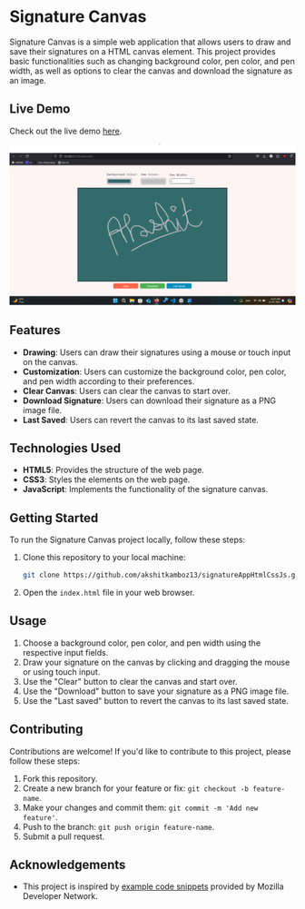 # Signature Canvas

Signature Canvas is a simple web application that allows users to draw and save their signatures on a HTML canvas element. This project provides basic functionalities such as changing background color, pen color, and pen width, as well as options to clear the canvas and download the signature as an image.

## Live Demo

Check out the live demo [here](https://akshitkamboz13.github.io/signatureAppHtmlCssJs/).

![Signature Canvas Demo](SignatureAppHtmlCssJs.png)

## Features

- **Drawing**: Users can draw their signatures using a mouse or touch input on the canvas.
- **Customization**: Users can customize the background color, pen color, and pen width according to their preferences.
- **Clear Canvas**: Users can clear the canvas to start over.
- **Download Signature**: Users can download their signature as a PNG image file.
- **Last Saved**: Users can revert the canvas to its last saved state.

## Technologies Used

- **HTML5**: Provides the structure of the web page.
- **CSS3**: Styles the elements on the web page.
- **JavaScript**: Implements the functionality of the signature canvas.

## Getting Started

To run the Signature Canvas project locally, follow these steps:

1. Clone this repository to your local machine:

    ```bash
    git clone https://github.com/akshitkamboz13/signatureAppHtmlCssJs.git
    ```

2. Open the `index.html` file in your web browser.

## Usage

1. Choose a background color, pen color, and pen width using the respective input fields.
2. Draw your signature on the canvas by clicking and dragging the mouse or using touch input.
3. Use the "Clear" button to clear the canvas and start over.
4. Use the "Download" button to save your signature as a PNG image file.
5. Use the "Last saved" button to revert the canvas to its last saved state.

## Contributing

Contributions are welcome! If you'd like to contribute to this project, please follow these steps:

1. Fork this repository.
2. Create a new branch for your feature or fix: `git checkout -b feature-name`.
3. Make your changes and commit them: `git commit -m 'Add new feature'`.
4. Push to the branch: `git push origin feature-name`.
5. Submit a pull request.

## Acknowledgements

- This project is inspired by [example code snippets](https://developer.mozilla.org/en-US/docs/Web/API/Canvas_API/Tutorial) provided by Mozilla Developer Network.
